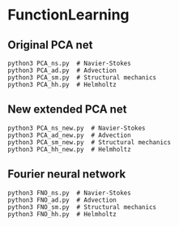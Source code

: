 # FunctionLearning
## Original PCA net

```
python3 PCA_ns.py  # Navier-Stokes
python3 PCA_ad.py  # Advection
python3 PCA_sm.py  # Structural mechanics
python3 PCA_hh.py  # Helmholtz
```

## New extended PCA net

```
python3 PCA_ns_new.py  # Navier-Stokes
python3 PCA_ad_new.py  # Advection
python3 PCA_sm_new.py  # Structural mechanics
python3 PCA_hh_new.py  # Helmholtz
```

## Fourier neural network

```
python3 FNO_ns.py  # Navier-Stokes
python3 FNO_ad.py  # Advection
python3 FNO_sm.py  # Structural mechanics
python3 FNO_hh.py  # Helmholtz
```
